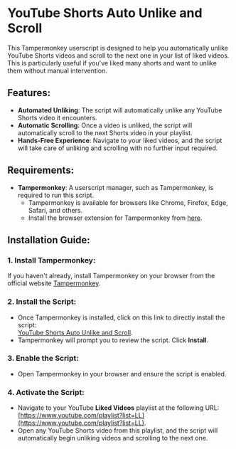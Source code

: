 # YouTube Shorts Auto Unlike and Scroll

This Tampermonkey userscript is designed to help you automatically unlike YouTube Shorts videos and scroll to the next one in your list of liked videos. This is particularly useful if you've liked many shorts and want to unlike them without manual intervention.

## Features:
- **Automated Unliking**: The script will automatically unlike any YouTube Shorts video it encounters.
- **Automatic Scrolling**: Once a video is unliked, the script will automatically scroll to the next Shorts video in your playlist.
- **Hands-Free Experience**: Navigate to your liked videos, and the script will take care of unliking and scrolling with no further input required.

## Requirements:
- **Tampermonkey**: A userscript manager, such as Tampermonkey, is required to run this script.
  - Tampermonkey is available for browsers like Chrome, Firefox, Edge, Safari, and others.
  - Install the browser extension for Tampermonkey from [here](https://www.tampermonkey.net/).

## Installation Guide:

### 1. **Install Tampermonkey**:
   If you haven't already, install Tampermonkey on your browser from the official website [Tampermonkey](https://www.tampermonkey.net/).

### 2. **Install the Script**:
   - Once Tampermonkey is installed, click on this link to directly install the script:  
     [YouTube Shorts Auto Unlike and Scroll](https://github.com/Dazirar/YouTube-Shorts-Auto-Unlike-and-Scroll/raw/main/YouTube_Shorts_Auto_Unlike_Scroll.user.js).
   - Tampermonkey will prompt you to review the script. Click **Install**.

### 3. **Enable the Script**:
   - Open Tampermonkey in your browser and ensure the script is enabled.

### 4. **Activate the Script**:
   - Navigate to your YouTube **Liked Videos** playlist at the following URL:  
     [https://www.youtube.com/playlist?list=LL](https://www.youtube.com/playlist?list=LL).
   - Open any YouTube Shorts video from this playlist, and the script will automatically begin unliking videos and scrolling to the next one.
